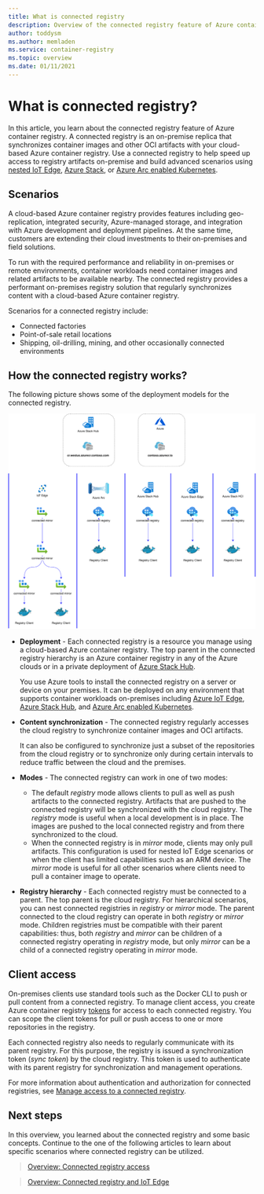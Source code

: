 ```yaml
---
title: What is connected registry
description: Overview of the connected registry feature of Azure container registry introducing the main concepts
author: toddysm
ms.author: memladen
ms.service: container-registry
ms.topic: overview
ms.date: 01/11/2021
---
```


# What is connected registry? 

In this article, you learn about the connected registry feature of Azure container registry. A connected registry is an on-premise replica that synchronizes container images and other OCI artifacts with your cloud-based Azure container registry. Use a connected registry to help speed up access to registry artifacts on-premise and build advanced scenarios using [nested IoT Edge](https://docs.microsoft.com/azure/iot-edge/tutorial-nested-iot-edge), [Azure Stack](https://docs.microsoft.com/azure-stack), or [Azure Arc enabled Kubernetes](https://docs.microsoft.com/azure/azure-arc/kubernetes/overview).

## Scenarios
A cloud-based Azure container registry provides features including geo-replication, integrated security, Azure-managed storage, and integration with Azure development and deployment pipelines. At the same time, customers are extending their cloud investments to their on-premises and field solutions.

To run with the required performance and reliability in on-premises or remote environments, container workloads need container images and related artifacts to be available nearby. The connected registry provides a performant on-premises registry solution that regularly synchronizes content with a cloud-based Azure container registry.

Scenarios for a connected registry include:

* Connected factories
* Point-of-sale retail locations
* Shipping, oil-drilling, mining, and other occasionally connected environments

## How the connected registry works?

The following picture shows some of the deployment models for the connected registry.

![Connected Registry Overview](media/connected-registry/connected-registry-overview.svg)

* **Deployment** - Each connected registry is a resource you manage using a cloud-based Azure container registry. The top parent in the connected registry hierarchy is an Azure container registry in any of the Azure clouds or in a private deployment of [Azure Stack Hub](https://docs.microsoft.com/azure-stack/operator/azure-stack-overview).

    You use Azure tools to install the connected registry on a server or device on your premises. It can be deployed on any environment that supports container workloads on-premises including [Azure IoT Edge](https://docs.microsoft.com/azure/iot-edge/tutorial-nested-iot-edge), [Azure Stack Hub](https://docs.microsoft.com/azure-stack/operator/azure-stack-overview), and [Azure Arc enabled Kubernetes](https://docs.microsoft.com/azure/azure-arc/kubernetes/overview).

* **Content synchronization** - The connected registry regularly accesses the cloud registry to synchronize container images and OCI artifacts. 

    It can also be configured to synchronize just a subset of the repositories from the cloud registry or to synchronize only during certain intervals to reduce traffic between the cloud and the premises.

* **Modes** - The connected registry can work in one of two modes:

    - The default *registry* mode allows clients to pull as well as push artifacts to the connected registry. Artifacts that are pushed to the connected registry will be synchronized with the cloud registry. The *registry* mode is useful when a local development is in place. The images are pushed to the local connected registry and from there synchronized to the cloud.
    - When the connected registry is in _mirror_ mode, clients may only pull artifacts. This configuration is used for nested IoT Edge scenarios or when the client has limited capabilities such as an ARM device. The *mirror* mode is useful for all other scenarios where clients need to pull a container image to operate.

* **Registry hierarchy** - Each connected registry must be connected to a parent. The top parent is the cloud registry. For hierarchical scenarios, you can nest connected registries in *registry* or *mirror* mode. The parent connected to the cloud registry can operate in both *registry* or *mirror* mode. Children registries must be compatible with their parent capabilities: thus, both *registry* and *mirror* can be children of a connected registry operating in *registry* mode, but only *mirror* can be a child of a connected registry operating in *mirror* mode.  

## Client access

On-premises clients use standard tools such as the Docker CLI to push or pull content from a connected registry. To manage client access, you create Azure container registry [tokens][repository-scoped-permissions] for access to each connected registry. You can scope the client tokens for pull or push access to one or more repositories in the registry.

Each connected registry also needs to regularly communicate with its parent registry. For this purpose, the registry is issued a synchronization token (*sync token*) by the cloud registry. This token is used to authenticate with its parent registry for synchronization and management operations.

For more information about authentication and authorization for connected registries, see [Manage access to a connected registry][overview-connected-registry-access].

## Next steps

In this overview, you learned about the connected registry and some basic concepts. Continue to the one of the following articles to learn about specific scenarios where connected registry can be utilized.

> [Overview: Connected registry access][overview-connected-registry-access]

> [Overview: Connected registry and IoT Edge][overview-connected-registry-and-iot-edge]

<!-- LINKS - internal -->
[overview-connected-registry-access]:overview-connected-registry-access.md
[overview-connected-registry-and-iot-edge]:overview-connected-registry-and-iot-edge.md
[repository-scoped-permissions]: https://docs.microsoft.com/azure/container-registry/container-registry-repository-scoped-permissions
